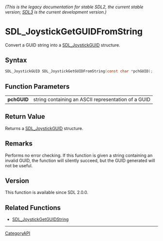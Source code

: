 ###### (This is the legacy documentation for stable SDL2, the current stable version; [SDL3](https://wiki.libsdl.org/SDL3/) is the current development version.)
# SDL_JoystickGetGUIDFromString

Convert a GUID string into a [SDL_JoystickGUID](SDL_JoystickGUID) structure.

## Syntax

```c
SDL_JoystickGUID SDL_JoystickGetGUIDFromString(const char *pchGUID);

```

## Function Parameters

|                 |                                                     |
| --------------- | --------------------------------------------------- |
| **pchGUID**     | string containing an ASCII representation of a GUID |

## Return Value

Returns a [SDL_JoystickGUID](SDL_JoystickGUID) structure.

## Remarks

Performs no error checking. If this function is given a string containing
an invalid GUID, the function will silently succeed, but the GUID generated
will not be useful.

## Version

This function is available since SDL 2.0.0.

## Related Functions

* [SDL_JoystickGetGUIDString](SDL_JoystickGetGUIDString)

----
[CategoryAPI](CategoryAPI)

